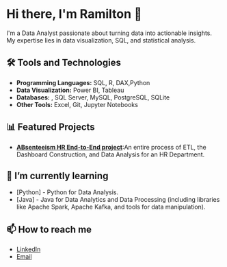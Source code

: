 # Hi there, I'm Ramilton 👋

I'm a Data Analyst passionate about turning data into actionable insights. My expertise lies in data visualization, SQL, and statistical analysis.

## 🛠️ Tools and Technologies
- **Programming Languages:** SQL, R, DAX,Python
- **Data Visualization:** Power BI, Tableau
- **Databases:** , SQL Server, MySQL, PostgreSQL, SQLite
- **Other Tools:** Excel, Git, Jupyter Notebooks

## 📊 Featured Projects
- **[ABsenteeism HR End-to-End project]([link-to-your-project](https://github.com/RCoelhojr/Absenteeism-HR-End-To-End-Project/blob/main/Files/Dashboard-Image.png))**:An entire process of ETL, the Dashboard Construction, and Data Analysis for an HR Department.



## 🌱 I’m currently learning
- [Python] - Python for Data Analysis.
- [Java] - Java for Data Analytics and Data Processing (including libraries like Apache Spark, Apache Kafka, and tools for data manipulation).

## 📫 How to reach me
- [LinkedIn](https://www.linkedin.com/in/rcoelhojr/)
- [Email](ramiltoncoelho@gmail.com)
